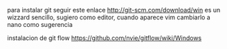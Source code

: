 para instalar git seguir este enlace http://git-scm.com/download/win
es un wizzard sencillo, sugiero como editor, cuando aparece vim cambiarlo a nano como sugerencia

instalacion de git flow https://github.com/nvie/gitflow/wiki/Windows
